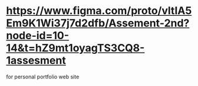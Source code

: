 # https://www.figma.com/proto/vltIA5Em9K1Wi37j7d2dfb/Assement-2nd?node-id=10-14&t=hZ9mt1oyagTS3CQ8-1assesment
for personal portfolio web site

